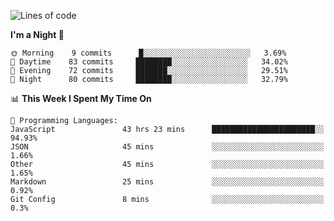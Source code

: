 <!--START_SECTION:waka-->
![Lines of code](https://img.shields.io/badge/From%20Hello%20World%20I%27ve%20Written-363371%20lines%20of%20code-blue)

**I'm a Night 🦉** 

```text
🌞 Morning    9 commits      █░░░░░░░░░░░░░░░░░░░░░░░░   3.69% 
🌆 Daytime    83 commits     ████████░░░░░░░░░░░░░░░░░   34.02% 
🌃 Evening    72 commits     ███████░░░░░░░░░░░░░░░░░░   29.51% 
🌙 Night      80 commits     ████████░░░░░░░░░░░░░░░░░   32.79%

```


📊 **This Week I Spent My Time On** 

```text
💬 Programming Languages: 
JavaScript               43 hrs 23 mins      ███████████████████████░░   94.93% 
JSON                     45 mins             ░░░░░░░░░░░░░░░░░░░░░░░░░   1.66% 
Other                    45 mins             ░░░░░░░░░░░░░░░░░░░░░░░░░   1.65% 
Markdown                 25 mins             ░░░░░░░░░░░░░░░░░░░░░░░░░   0.92% 
Git Config               8 mins              ░░░░░░░░░░░░░░░░░░░░░░░░░   0.3%

```


<!--END_SECTION:waka-->
